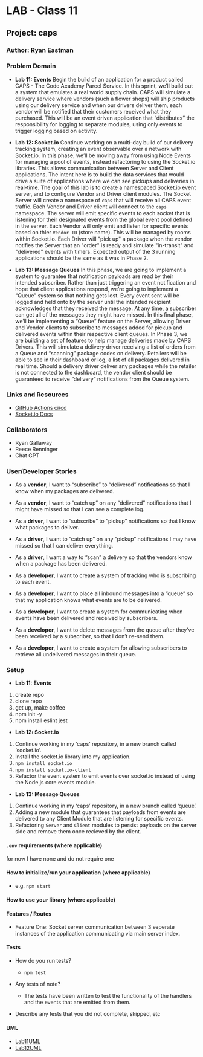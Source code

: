 # LAB - Class 11

## Project: caps

### Author: Ryan Eastman

### Problem Domain

- **Lab 11: Events**
Begin the build of an application for a product called CAPS - The Code Academy Parcel Service. In this sprint, we’ll build out a system that emulates a real world supply chain. CAPS will simulate a delivery service where vendors (such a flower shops) will ship products using our delivery service and when our drivers deliver them, each vendor will be notified that their customers received what they purchased.
This will be an event driven application that “distributes” the responsibility for logging to separate modules, using only events to trigger logging based on activity.

- **Lab 12: Socket.io**
Continue working on a multi-day build of our delivery tracking system, creating an event observable over a network with Socket.io.
In this phase, we’ll be moving away from using Node Events for managing a pool of events, instead refactoring to using the Socket.io libraries. This allows communication between Server and Client applications.
The intent here is to build the data services that would drive a suite of applications where we can see pickups and deliveries in real-time.
The goal of this lab is to create a namespaced Socket.io event server, and to configure Vendor and Driver client modules.
The Socket Server will create a namespace of `caps` that will receive all CAPS event traffic.
Each Vendor and Driver client will connect to the `caps` namespace.
The server will emit specific events to each socket that is listening for their designated events from the global event pool defined in the server.
Each Vendor will only emit and listen for specific events based on thier `Vendor ID` (store name). This will be managed by rooms within Socket.io.
Each Driver will "pick up" a package when the vendor notifies the Server that an "order" is ready and simulate "in-transit" and "delivered" events with timers.
Expected output of the 3 running applications should be the same as it was in Phase 2.

- **Lab 13: Message Queues**
In this phase, we are going to implement a system to guarantee that notification payloads are read by their intended subscriber. Rather than just triggering an event notification and hope that client applications respond, we’re going to implement a “Queue” system so that nothing gets lost. Every event sent will be logged and held onto by the server until the intended recipient acknowledges that they received the message. At any time, a subscriber can get all of the messages they might have missed.
In this final phase, we’ll be implementing a “Queue” feature on the Server, allowing Driver and Vendor clients to subscribe to messages added for pickup and delivered events within their respective client queues.
In Phase 3, we are building a set of features to help manage deliveries made by CAPS Drivers. This will simulate a delivery driver receiving a list of orders from a Queue and “scanning” package codes on delivery. Retailers will be able to see in their dashboard or log, a list of all packages delivered in real time. Should a delivery driver deliver any packages while the retailer is not connected to the dashboard, the vendor client should be guaranteed to receive “delivery” notifications from the Queue system.

### Links and Resources

- [GitHub Actions ci/cd](https://github.com/DocHolliday13x/caps/actions)
- [Socket.io Docs](https://socket.io/docs/v4/client-installation/)
<!-- - [back-end server url](http://xyz.com) (when applicable)
- [front-end application](http://xyz.com) (when applicable) -->

### Collaborators

- Ryan Gallaway
- Reece Renninger
- Chat GPT

### User/Developer Stories

- As a **vendor**, I want to “subscribe” to “delivered” notifications so that I know when my packages are delivered.
- As a **vendor**, I want to “catch up” on any “delivered” notifications that I might have missed so that I can see a complete log.
- As a **driver**, I want to “subscribe” to “pickup” notifications so that I know what packages to deliver.
- As a **driver**, I want to “catch up” on any “pickup” notifications I may have missed so that I can deliver everything.
- As a **driver**, I want a way to “scan” a delivery so that the vendors know when a package has been delivered.

- As a **developer**, I want to create a system of tracking who is subscribing to each event.
- As a **developer**, I want to place all inbound messages into a “queue” so that my application knows what events are to be delivered.
- As a **developer**, I want to create a system for communicating when events have been delivered and received by subscribers.
- As a **developer**, I want to delete messages from the queue after they’ve been received by a subscriber, so that I don’t re-send them.
- As a **developer**, I want to create a system for allowing subscribers to retrieve all undelivered messages in their queue.

### Setup

- **Lab 11: Events**

1. create repo
2. clone repo
3. get up, make coffee
4. npm init -y
5. npm install eslint jest

- **Lab 12: Socket.io**

1. Continue working in my ‘caps’ repository, in a new branch called ‘socket.io’.
2. Install the socket.io library into my application.
3. `npm install socket.io`
4. `npm install socket.io-client`
5. Refactor the event system to emit events over socket.io instead of using the Node.js core events module.

- **Lab 13: Message Queues**

1. Continue working in my ‘caps’ repository, in a new branch called ‘queue’.
2. Adding a new module that guarantees that payloads from events are delivered to any Client Module that are listening for specific events.
3. Refactoring `Server` and `Client` modules to persist payloads on the server side and remove them once recieved by the client.

#### `.env` requirements (where applicable)

for now I have none and do not require one

#### How to initialize/run your application (where applicable)

- e.g. `npm start`

#### How to use your library (where applicable)

#### Features / Routes

- Feature One: Socket server communication between 3 seperate instances of the application communicating via main server index.

#### Tests

- How do you run tests?
  - `npm test`

- Any tests of note?
  - The tests have been written to test the functionality of the handlers and the events that are emitted from them.

- Describe any tests that you did not complete, skipped, etc

#### UML

- [Lab11UML](./assets/lab11UML.png)
- [Lab12UML](./assets/lab12UML.png)
